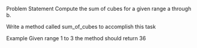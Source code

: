 Problem Statement
Compute the sum of cubes for a given range a through b.

Write a method called sum_of_cubes to accomplish this task

Example Given range 1 to 3 the method should return 36